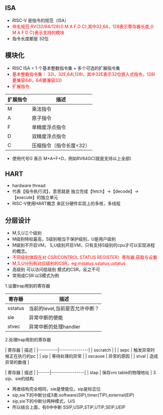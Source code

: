 ## ISA
- RISC-V 是指令的规范（ISA）
- <font color=red>命名规范 RV{32/64/128}{I M A F D C},其中32,64，128表示寄存器长度,{I M A F D C}表示支持的模块</font>
- 指令长度都是 32位

## 模块化
- RISC ISA = 1 个基本整数指令集 + 多个可选的扩展指令集
- <font color=red>基本整数指令集： 32I，32E,64I,128I，其中32E表示32位嵌入式指令。128I要兼容64I，64I要兼容32I
- 扩展指令</font>

| 扩展指令 | 描述            |
|------|---------------|
| M    | 乘法指令          |
| A    | 原子指令          |
| F    | 单精度浮点指令       |
| D    | 双精度浮点指令       |
| C    | 压缩指令（指令长度<32） |
- 使用代号G 表示 M+A+F+D，例如RV64GC(就是支持以上全部)

## HART
- hardware thread
- 代表【指令执行流】，意思就是 独立完成【fetch】->【decode】->【execute】的独立单元
- RISC-V使用HART概念 来区分硬件实现上的多核，多线程
## 分层设计
- M,S,U三个级别
- M级别特权最高，S级别相当于保护级别，U是用户级别
- M级别不开启VM， S,U级别开启VM，只有支持S级别的cpu才可以实现进程的概念。
- <font color=red>不同级别体现在对 CSR(CONTROL STATUS REGISTER）寄存器 获取与设置
- M,S,U分别有对应级别的CSR。eg:mstatus,sstatus,ustatus</font>
- 高级别 可以访问低级别 模式的CSR，反之不可
- 常用成CSR:以S模式为例

1.设置trap用到的寄存器

  | 寄存器            | 描述                 |
  |----------------|--------------------|
  | sstatus        | 当前的level,当前是否允许中断？ |
  | sie            | 异常中断的使能            |
  | stvec          | 异常中断的处理handler     |


2.处理trap用到的寄存器

  | 寄存器      | 描述            |
    |----------|---------------|
  | sscratch |               |
  | sepc     | 触发异常时候正在执行的pc |
  | sip      | 等待处理的异常       |
  | sscause  | 异常的原因         |
  | stval    | 造成异常的数值       |

  | 寄存器  | 描述              |
    |------|-----------------|
  | stap | 保存vm table的物理地址 |
3. sip、sie的结构
- 两者结构完全相同，sie是使能位，sip是标志位
- sip,sie下的中断分成3类:software(SIP),timer(TIP),external(EIP)
- sip,sie下的中断分两种模式，U/S
- 所以结合上面，有6中中断 SSIP,USIP,STIP,UTIP,SEIP,UEIP